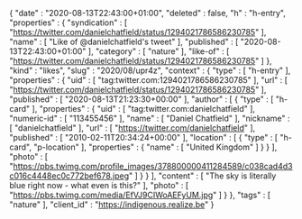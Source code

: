 {
  "date" : "2020-08-13T22:43:00+01:00",
  "deleted" : false,
  "h" : "h-entry",
  "properties" : {
    "syndication" : [ "https://twitter.com/danielchatfield/status/1294021786586230785" ],
    "name" : [ "Like of @danielchatfield's tweet" ],
    "published" : [ "2020-08-13T22:43:00+01:00" ],
    "category" : [ "nature" ],
    "like-of" : [ "https://twitter.com/danielchatfield/status/1294021786586230785" ]
  },
  "kind" : "likes",
  "slug" : "2020/08/upr4z",
  "context" : {
    "type" : [ "h-entry" ],
    "properties" : {
      "uid" : [ "tag:twitter.com:1294021786586230785" ],
      "url" : [ "https://twitter.com/danielchatfield/status/1294021786586230785" ],
      "published" : [ "2020-08-13T21:23:30+00:00" ],
      "author" : [ {
        "type" : [ "h-card" ],
        "properties" : {
          "uid" : [ "tag:twitter.com:danielchatfield" ],
          "numeric-id" : [ "113455456" ],
          "name" : [ "Daniel Chatfield" ],
          "nickname" : [ "danielchatfield" ],
          "url" : [ "https://twitter.com/danielchatfield" ],
          "published" : [ "2010-02-11T20:34:24+00:00" ],
          "location" : [ {
            "type" : [ "h-card", "p-location" ],
            "properties" : {
              "name" : [ "United Kingdom" ]
            }
          } ],
          "photo" : [ "https://pbs.twimg.com/profile_images/378800000411284589/c038cad4d3c016c4448ec0c772bef678.jpeg" ]
        }
      } ],
      "content" : [ "The sky is literally blue right now - what even is this?" ],
      "photo" : [ "https://pbs.twimg.com/media/EfVJ9CIWoAEFyUM.jpg" ]
    }
  },
  "tags" : [ "nature" ],
  "client_id" : "https://indigenous.realize.be"
}
